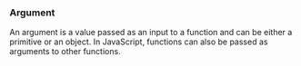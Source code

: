 ### Argument

An argument is a value passed as an input to a function and can be either a primitive or an object.
In JavaScript, functions can also be passed as arguments to other functions.
